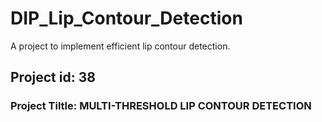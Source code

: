 # DIP_Lip_Contour_Detection
A project to implement efficient lip contour detection.

## Project id:  38

### Project Tiltle: MULTI-THRESHOLD LIP CONTOUR DETECTION

##
